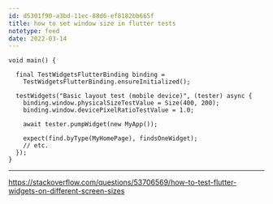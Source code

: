```yaml
---
id: d5301f90-a3bd-11ec-88d6-ef8182bb665f
title: how to set window size in flutter tests
notetype: feed
date: 2022-03-14
---
```



````
void main() {

  final TestWidgetsFlutterBinding binding =
    TestWidgetsFlutterBinding.ensureInitialized();

  testWidgets("Basic layout test (mobile device)", (tester) async {
    binding.window.physicalSizeTestValue = Size(400, 200);
    binding.window.devicePixelRatioTestValue = 1.0;

    await tester.pumpWidget(new MyApp());

    expect(find.byType(MyHomePage), findsOneWidget);
    // etc.
  });
}
````

---

https://stackoverflow.com/questions/53706569/how-to-test-flutter-widgets-on-different-screen-sizes
